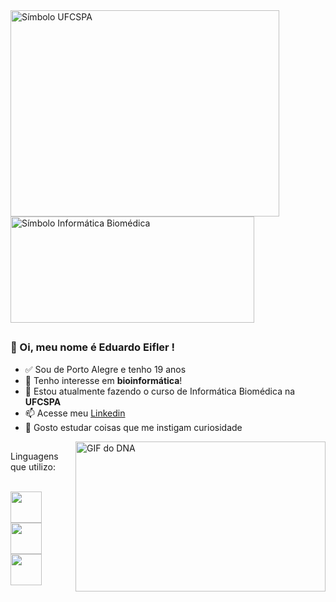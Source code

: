 <picture>
 <source media="(prefers-color-scheme: dark)" align="center" height="330" width="430" srcset="https://solicitaalmoxarifado.ufcspa.edu.br/img/UFCSPA.png">
 <source media="(prefers-color-scheme: light)" align="center" height="330" width="430" srcset="https://assets.infra.grancursosonline.com.br/projeto/ufcspa-universidade-federal-de-ciencia-da-saude-de-porto-alegre.png">
 <img alt="Símbolo UFCSPA" align="center" height="330" width="430" src="https://assets.infra.grancursosonline.com.br/projeto/ufcspa-universidade-federal-de-ciencia-da-saude-de-porto-alegre.png">
</picture>

<picture>
 <source media="(prefers-color-scheme: dark)" align="center" height="170" width="390" srcset="https://github.com/EiflerStorm/EiflerStorm/assets/126223493/4d7bc0c0-d323-4ff0-b738-d081dd1c4cd0">
 <source media="(prefers-color-scheme: light)" align="center" height="170" width="390" srcset="https://github.com/EiflerStorm/EiflerStorm/assets/126223493/1ede3e0f-a714-4049-9c85-f0ab5bb900ab">
 <img alt="Símbolo Informática Biomédica" align="center" height="170" width="390" src="https://github.com/EiflerStorm/EiflerStorm/assets/126223493/3e84a6c6-c18e-4f10-9676-9db651aa360c">
</picture>


##
### 👋 Oi, meu nome é Eduardo Eifler !
- ✅ Sou de Porto Alegre e tenho 19 anos
- 🧬 Tenho interesse em **bioinformática**!
- 🌱 Estou atualmente fazendo o curso de Informática Biomédica na **UFCSPA**
- 📫 Acesse meu [Linkedin](linkedin.com/in/eduardo-pitombo-eifler-filho-532a24264)
- 🤔 Gosto estudar coisas que me instigam curiosidade

<picture>
 <source media="(prefers-color-scheme: dark)" srcset="https://enfermagemflorence.com.br/wp-content/uploads/2021/05/gene-humano.gif">
 <source media="(prefers-color-scheme: light)" srcset="https://enfermagemflorence.com.br/wp-content/uploads/2021/05/gene-humano.gif">
 <img alt="GIF do DNA" align="right" height="240" width="400" src="https://enfermagemflorence.com.br/wp-content/uploads/2021/05/gene-humano.gif">
</picture>

##
Linguagens que utilizo:
<div style="display: incline_block"><br>
<img height="50" width="50" src="https://cdn.jsdelivr.net/gh/devicons/devicon@latest/icons/c/c-original.svg" />
<img height="50" width="50" src="https://cdn.jsdelivr.net/gh/devicons/devicon@latest/icons/python/python-original.svg" />
<img height="50" width="50" src="https://cdn.jsdelivr.net/gh/devicons/devicon@latest/icons/java/java-plain.svg" />        
</div>
          

